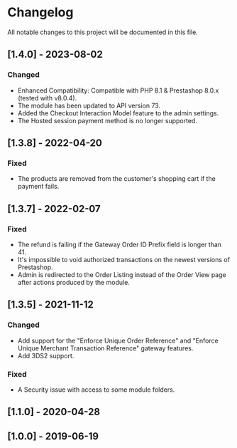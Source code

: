 # Changelog
All notable changes to this project will be documented in this file.

## [1.4.0] - 2023-08-02
### Changed
- Enhanced Compatibility: Compatible with PHP 8.1 & Prestashop 8.0.x (tested with v8.0.4).
- The module has been updated to API version 73.
- Added the Checkout Interaction Model feature to the admin settings.
- The Hosted session payment method is no longer supported.

## [1.3.8] - 2022-04-20
### Fixed
- The products are removed from the customer's shopping cart if the payment fails.


## [1.3.7] - 2022-02-07
### Fixed
- The refund is failing if the Gateway Order ID Prefix field is longer than 41.
- It's impossible to void authorized transactions on the newest versions of Prestashop.
- Admin is redirected to the Order Listing instead of the Order View page after actions produced by the module.


## [1.3.5] - 2021-11-12
### Changed
- Add support for the "Enforce Unique Order Reference" and "Enforce Unique Merchant Transaction Reference" gateway features.
- Add 3DS2 support.

### Fixed
- A Security issue with access to some module folders.


## [1.1.0] - 2020-04-28


## [1.0.0] - 2019-06-19